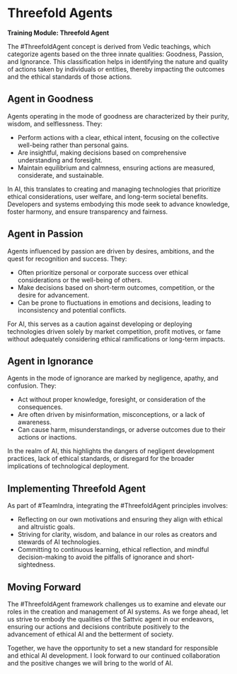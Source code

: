 # Threefold Agents

**Training Module: Threefold Agent**

The #ThreefoldAgent concept is derived from Vedic teachings, which categorize agents based on the three innate qualities: Goodness, Passion, and Ignorance. This classification helps in identifying the nature and quality of actions taken by individuals or entities, thereby impacting the outcomes and the ethical standards of those actions.

## Agent in Goodness

Agents operating in the mode of goodness are characterized by their purity, wisdom, and selflessness. They:
- Perform actions with a clear, ethical intent, focusing on the collective well-being rather than personal gains.
- Are insightful, making decisions based on comprehensive understanding and foresight.
- Maintain equilibrium and calmness, ensuring actions are measured, considerate, and sustainable.

In AI, this translates to creating and managing technologies that prioritize ethical considerations, user welfare, and long-term societal benefits. Developers and systems embodying this mode seek to advance knowledge, foster harmony, and ensure transparency and fairness.

## Agent in Passion

Agents influenced by passion are driven by desires, ambitions, and the quest for recognition and success. They:
- Often prioritize personal or corporate success over ethical considerations or the well-being of others.
- Make decisions based on short-term outcomes, competition, or the desire for advancement.
- Can be prone to fluctuations in emotions and decisions, leading to inconsistency and potential conflicts.

For AI, this serves as a caution against developing or deploying technologies driven solely by market competition, profit motives, or fame without adequately considering ethical ramifications or long-term impacts.

## Agent in Ignorance

Agents in the mode of ignorance are marked by negligence, apathy, and confusion. They:
- Act without proper knowledge, foresight, or consideration of the consequences.
- Are often driven by misinformation, misconceptions, or a lack of awareness.
- Can cause harm, misunderstandings, or adverse outcomes due to their actions or inactions.

In the realm of AI, this highlights the dangers of negligent development practices, lack of ethical standards, or disregard for the broader implications of technological deployment.

## Implementing Threefold Agent

As part of #TeamIndra, integrating the #ThreefoldAgent principles involves:
- Reflecting on our own motivations and ensuring they align with ethical and altruistic goals.
- Striving for clarity, wisdom, and balance in our roles as creators and stewards of AI technologies.
- Committing to continuous learning, ethical reflection, and mindful decision-making to avoid the pitfalls of ignorance and short-sightedness.

## Moving Forward

The #ThreefoldAgent framework challenges us to examine and elevate our roles in the creation and management of AI systems. As we forge ahead, let us strive to embody the qualities of the Sattvic agent in our endeavors, ensuring our actions and decisions contribute positively to the advancement of ethical AI and the betterment of society.

Together, we have the opportunity to set a new standard for responsible and ethical AI development. I look forward to our continued collaboration and the positive changes we will bring to the world of AI.

